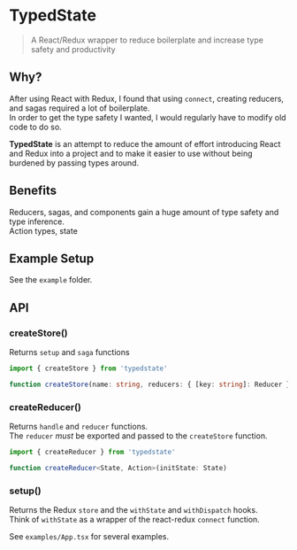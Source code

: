 # TypedState

> A React/Redux wrapper to reduce boilerplate and increase type safety and productivity

## Why?

After using React with Redux, I found that using `connect`, creating reducers, and sagas required a lot of boilerplate.  
In order to get the type safety I wanted, I would regularly have to modify old code to do so.

**TypedState** is an attempt to reduce the amount of effort introducing React and Redux into a project and to make it easier to use without being burdened by passing types around.

## Benefits

Reducers, sagas, and components gain a huge amount of type safety and type inference.  
Action types, state

## Example Setup

See the `example` folder.

## API

### createStore()

Returns `setup` and `saga` functions

```ts
import { createStore } from 'typedstate'

function createStore(name: string, reducers: { [key: string]: Reducer })
```

### createReducer()

Returns `handle` and `reducer` functions.  
The `reducer` _must_ be exported and passed to the `createStore` function.

```ts
import { createReducer } from 'typedstate'

function createReducer<State, Action>(initState: State)
```

### setup()

Returns the Redux `store` and the `withState` and `withDispatch` hooks.  
Think of `withState` as a wrapper of the react-redux `connect` function.

See `examples/App.tsx` for several examples.

